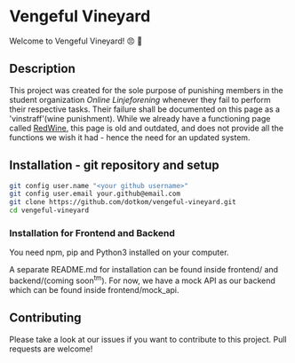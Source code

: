 # Vengeful Vineyard

Welcome to Vengeful Vineyard! :angry: :wine_glass: 

## Description

This project was created for the sole purpose of punishing members in the student organization <i>Online Linjeforening</i> whenever they fail to perform their respective tasks. Their failure shall be documented on this page as a 'vinstraff'(wine punishment). While we already have a functioning page called [RedWine](https://online.ntnu.no/redwine/), this page is old and outdated, and does not provide all the functions we wish it had - hence the need for an updated system.

## Installation - git repository and setup

```bash
git config user.name "<your github username>"
git config user.email your.github@email.com
git clone https://github.com/dotkom/vengeful-vineyard.git
cd vengeful-vineyard
```

### Installation for Frontend and Backend

You need npm, pip and Python3 installed on your computer.

A separate README.md for installation can be found inside frontend/ and backend/(coming soon<sup>tm</sup>).
For now, we have a mock API as our backend which can be found inside frontend/mock_api.

## Contributing

Please take a look at our issues if you want to contribute to this project. Pull requests are welcome!
